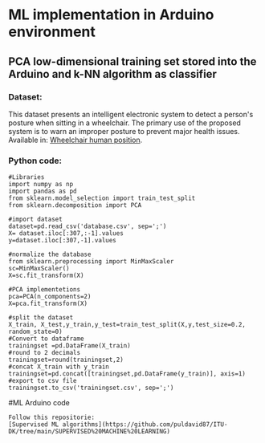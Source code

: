 # ML implementation in Arduino environment
## PCA low-dimensional training set stored into the Arduino and k-NN algorithm as classifier

### Dataset:

 This dataset presents an intelligent electronic system to detect a person's posture when sitting in a wheelchair. The primary use of the proposed system is to warn an improper posture to prevent major health issues. Available in:
[Wheelchair human position](https://ieee-dataport.org/open-access/data-set-wheelchair-sensors).

### Python code: 
```
#Libraries
import numpy as np
import pandas as pd
from sklearn.model_selection import train_test_split
from sklearn.decomposition import PCA

#import dataset
dataset=pd.read_csv('database.csv', sep=';')
X= dataset.iloc[:307,:-1].values
y=dataset.iloc[:307,-1].values

#normalize the database
from sklearn.preprocessing import MinMaxScaler
sc=MinMaxScaler()
X=sc.fit_transform(X)

#PCA implementetions
pca=PCA(n_components=2)
X=pca.fit_transform(X)

#split the dataset
X_train, X_test,y_train,y_test=train_test_split(X,y,test_size=0.2, random_state=0)
#Convert to dataframe
trainingset =pd.DataFrame(X_train)
#round to 2 decimals
trainingset=round(trainingset,2)
#concat X_train with y_train
trainingset=pd.concat([trainingset,pd.DataFrame(y_train)], axis=1)
#export to csv file
trainingset.to_csv('trainingset.csv', sep=';')
```
#ML Arduino code
```
Follow this repositorie:
[Supervised ML algorithms](https://github.com/puldavid87/ITU-DK/tree/main/SUPERVISED%20MACHINE%20LEARNING)
```
